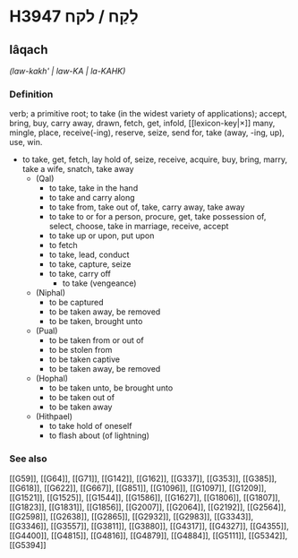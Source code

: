 # H3947 לָקַח / לקח

## lâqach

_(law-kakh' | law-KA | la-KAHK)_

### Definition

verb; a primitive root; to take (in the widest variety of applications); accept, bring, buy, carry away, drawn, fetch, get, infold, [[lexicon-key|×]] many, mingle, place, receive(-ing), reserve, seize, send for, take (away, -ing, up), use, win.

- to take, get, fetch, lay hold of, seize, receive, acquire, buy, bring, marry, take a wife, snatch, take away
    - (Qal)
        - to take, take in the hand
        - to take and carry along
        - to take from, take out of, take, carry away, take away
        - to take to or for a person, procure, get, take possession of, select, choose, take in marriage, receive, accept
        - to take up or upon, put upon
        - to fetch
        - to take, lead, conduct
        - to take, capture, seize
        - to take, carry off
            - to take (vengeance)
    - (Niphal)
        - to be captured
        - to be taken away, be removed
        - to be taken, brought unto
    - (Pual)
        - to be taken from or out of
        - to be stolen from
        - to be taken captive
        - to be taken away, be removed
    - (Hophal)
        - to be taken unto, be brought unto
        - to be taken out of
        - to be taken away
    - (Hithpael)
        - to take hold of oneself
        - to flash about (of lightning)
### See also

[[G59]], [[G64]], [[G71]], [[G142]], [[G162]], [[G337]], [[G353]], [[G385]], [[G618]], [[G622]], [[G667]], [[G851]], [[G1096]], [[G1097]], [[G1209]], [[G1521]], [[G1525]], [[G1544]], [[G1586]], [[G1627]], [[G1806]], [[G1807]], [[G1823]], [[G1831]], [[G1856]], [[G2007]], [[G2064]], [[G2192]], [[G2564]], [[G2598]], [[G2638]], [[G2865]], [[G2932]], [[G2983]], [[G3343]], [[G3346]], [[G3557]], [[G3811]], [[G3880]], [[G4317]], [[G4327]], [[G4355]], [[G4400]], [[G4815]], [[G4816]], [[G4879]], [[G4884]], [[G5111]], [[G5342]], [[G5394]]

